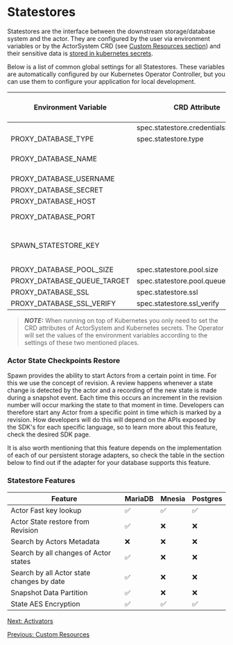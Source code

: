 # Statestores

Statestores are the interface between the downstream storage/database system and the actor.
They are configured by the user via environment variables or by the ActorSystem CRD (see [Custom Resources section](crds.md)) and their sensitive data is [stored in kubernetes secrets](docs/getting_started.md).

Below is a list of common global settings for all Statestores. These variables are automatically configured by our Kubernetes Operator Controller, but you can use them to configure your application for local development.

| Environment Variable        | CRD Attribute                        | Secret Property | Default Env Value | Default CRD Value | Mandatory | Possible Values                         |
| --------------------------- | ------------------------------------ | --------------- | ----------------- | ----------------- | --------- | --------------------------------------- |
|                             | spec.statestore.credentialsSecretRef |                 |                   |                   | Yes       |
| PROXY_DATABASE_TYPE         | spec.statestore.type                 |                 |                   |                   | Yes       | 
| PROXY_DATABASE_NAME         |                                      | database        | eigr-functions-db | eigr-functions-db |           |
| PROXY_DATABASE_USERNAME     |                                      | username        | admin             | admin             |           |
| PROXY_DATABASE_SECRET       |                                      | password        | admin             | admin             |           |
| PROXY_DATABASE_HOST         |                                      | host            | localhost         | localhost         |           |
| PROXY_DATABASE_PORT         |                                      | port            | adapter specific  | adapter specific  |           | 
| SPAWN_STATESTORE_KEY        |                                      | encryptionKey   |                   |                   | Yes       | openssl rand -base64 32                 |
| PROXY_DATABASE_POOL_SIZE    | spec.statestore.pool.size            |                 | 60                | 60                |           |
| PROXY_DATABASE_QUEUE_TARGET | spec.statestore.pool.queue           |                 | 10000             | 10000             |           |
| PROXY_DATABASE_SSL          | spec.statestore.ssl                  |                 | false             | false             |           |
| PROXY_DATABASE_SSL_VERIFY   | spec.statestore.ssl_verify           |                 | false             | false             |           |

> **_NOTE:_** When running on top of Kubernetes you only need to set the CRD attributes of ActorSystem and Kubernetes secrets. The Operator will set the values of the environment variables according to the settings of these two mentioned places.

### Actor State Checkpoints Restore

Spawn provides the ability to start Actors from a certain point in time.
For this we use the concept of revision.
A review happens whenever a state change is detected by the actor and a recording of the new state is made during a snapshot event. Each time this occurs an increment in the revision number will occur marking the state to that moment in time.
Developers can therefore start any Actor from a specific point in time which is marked by a revision.
How developers will do this will depend on the APIs exposed by the SDK's for each specific language, so to learn more about this feature, check the desired SDK page.

It is also worth mentioning that this feature depends on the implementation of each of our persistent storage adapters, so check the table in the section below to find out if the adapter for your database supports this feature.

### Statestore Features

| Feature                                   | MariaDB              | Mnesia             | Postgres             |
| ------------------------------------------| -------------------- | ------------------ | -------------------- |
| Actor Fast key lookup                     | :white_check_mark:   | :white_check_mark: | :white_check_mark:   |
| Actor State restore from Revision         | :white_check_mark:   | :x:                | :x:                  |
| Search by Actors Metadata                 | :x:                  | :x:                | :x:                  |
| Search by all changes of Actor states     | :white_check_mark:   | :x:                | :x:                  |
| Search by all Actor state changes by date | :white_check_mark:   | :x:                | :x:                  |
| Snapshot Data Partition                   | :white_check_mark:   | :x:                | :x:                  |
| State AES Encryption                      | :white_check_mark:   | :white_check_mark: | :white_check_mark:   |


[Next: Activators](activators.md)

[Previous: Custom Resources](crds.md)